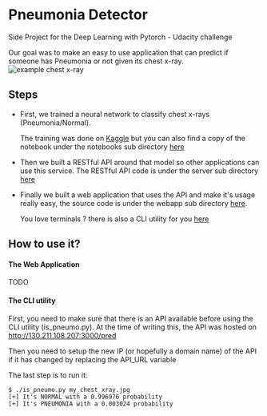 # Pneumonia Detector
Side Project for the Deep Learning with Pytorch - Udacity challenge

Our goal was to make an easy to use application that can predict if someone
has Pneumonia or not given its chest x-ray.
![example chest x-ray]()

## Steps
- First, we trained a neural network to classify chest x-rays (Pneumonia/Normal).

  The training was done on [Kaggle](https://www.kaggle.com/yasserlatreche/pneumonia-99-accuracy-using-densenet121) but you can also find a copy of the notebook under the notebooks sub directory [here](/tree/master/notebooks)

- Then we built a RESTful API around that model so other applications can use this service. The RESTful API code is under the server sub directory [here](/tree/master/server)

- Finally we built a web application that uses the API and make it's usage really easy, the source code is under the webapp sub directory [here](/tree/master/webapp).

  You love terminals ? there is also a CLI utility for you [here](/blob/master/is_pneumo.py)

## How to use it?

#### The Web Application
TODO

#### The CLI utility
First, you need to make sure that there is an API available before using the CLI utility (is_pneumo.py). At the time of writing this, the API was hosted on http://130.211.108.207:3000/pred

Then you need to setup the new IP (or hopefully a domain name) of the API if it has changed by replacing the API_URL variable

The last step is to run it:
```
$ ./is_pneumo.py my_chest_xray.jpg
[+] It's NORMAL with a 0.996976 probability
[+] It's PNEUMONIA with a 0.003024 probability
```
